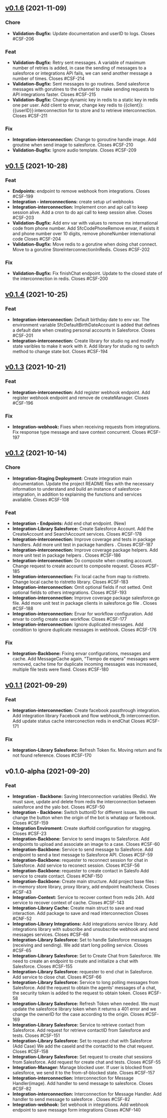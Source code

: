 
<a name="v0.1.6"></a>
## [v0.1.6](https://bitbucket.org-eduardoochoa/yalochat/salesforce-integration/compare/v0.1.6..v0.1.5) (2021-11-09)

### Chore

* **Validation-Bugfix:** Update documentation and userID to logs. Closes #CSF-206

### Feat

* **Validation-Bugfix:** Retry sent messages. A variable of maximum number of retries is added, in case the sending of messages to a salesforce or integrations APi fails, we can send another message a number of times. Closes #CSF-214
* **Validation-Bugfix:** Sent  messages to go routines. Send salesforce messages with gorutines to the channel to make sending requests to API integrations faster. Closes #CSF-215
* **Validation-Bugfix:** Change dynamic key in redis to a static key in redis one per user. Add client to envar, change key redis to {{client}}:{{userID}}:interconnection for to store and  to retrieve interconnection. Closes #CSF-211

### Fix

* **Integration-interconnection:** Change to goroutine handle image. Add groutine when send image to salesforce. Closes #CSF-210
* **Validation-Bugfix:** Ignore audio template. Closes #CSF-209


<a name="v0.1.5"></a>
## [v0.1.5](https://bitbucket.org-eduardoochoa/yalochat/salesforce-integration/compare/v0.1.5..v0.1.4) (2021-10-28)

### Feat

* **Endpoints:** endpoint to remove webhook from integrations. Closes #CSF-199
* **Integration - interconnections:** create setup url webhooks
* **Integration-interconnection:** Implement cron and api call to keep session alive. Add a cron to do api call to keep session alive. Closes #CSF-203
* **Validation-Bugfix:** Add env var with values to remove mx international code from phone number. Add SfcCodePhoneRemove envar, if exists it and phone number over 10 digits, remove phoneNumber international code Closes #CSF-204
* **Validation-Bugfix:** Move redis to a gorutine when doing chat connect. Move to a gorutine StoreInterconnectionInRedis. Closes #CSF-202

### Fix

* **Validation-Bugfix:** Fix finishChat endpoint. Update to the closed state of the interconnection in redis. Closes #CSF-200


<a name="v0.1.4"></a>
## [v0.1.4](https://bitbucket.org-eduardoochoa/yalochat/salesforce-integration/compare/v0.1.4..v0.1.3) (2021-10-25)

### Feat

* **Integration-interconnection:** Default birthday date to env var. The environment variable SfcDefaultBirthDateAccount is added that defines a default date when creating personal accounts in Salesforce. Closes #CSF-201
* **Integration-interconnection:** Create library for studio ng and modify state varibles to make it work with it. Add library for studio ng to switch method to change state bot. Closes #CSF-194


<a name="v0.1.3"></a>
## [v0.1.3](https://bitbucket.org-eduardoochoa/yalochat/salesforce-integration/compare/v0.1.3..v0.1.2) (2021-10-21)

### Feat

* **Integration-interconnection:** Add register webhook endpoint. Add register webhook endpoint and remove de createManager. Closes #CSF-196

### Fix

* **Integration-webhook:** Fixes when receiving requests from integrations. Fix response type message and save context concurrent. Closes #CSF-197


<a name="v0.1.2"></a>
## [v0.1.2](https://bitbucket.org-eduardoochoa/yalochat/salesforce-integration/compare/v0.1.2..v0.1.1) (2021-10-14)

### Chore

* **Integration-Staging Deployment:** Create integration main documentation. Update the project README files with the necessary information to understand and build an instance of salesforce-integration, in addition to explaining the functions and services available. Closes #CSF-108

### Feat

* **Integration - Endpoints:** Add end chat endpoint. (New)
* **Integration-Library Salesforce:** Create Salesforce Account. Add the CreateAccount and SearchAccount services. Closes #CSF-178
* **Integration-interconnection:** Improve coverage and tests in package handlers. Add more unit test in package handlers . Closes #CSF-187
* **Integration-interconnection:** Improve coverage package helpers. Add more unit test in package helpers . Closes #CSF-186
* **Integration-interconnection:** Do composite when creating account. Change request to create account to composite request. Closes #CSF-185
* **Integration-interconnection:** Fix local cache from map to risttreto. Change local cache to ristretto library. Closes #CSF-183
* **Integration-interconnection:** Omit optional fields if not setted. Omit optional fields to others intregrations. Closes #CSF-193
* **Integration-interconnection:** Improve coverage package salesforce.go file. Add more unit test in package clients in salesforce.go file . Closes #CSF-188
* **Integration-interconnection:** Envar for workflow configuration. Add envar  to config create case workflow. Closes #CSF-177
* **Integration-interconnection:** Ignore duplicated messages. Add condition to ignore duplicate messages in webhook. Closes #CSF-176

### Fix

* **Integration-Backbone:** Fixing envar configurations, messages and cache. Add MessageCache again, "Tiempo de espera" messages were removed, cache time for duplicate incoming messages was increased, multiple file tests were fixed. Closes #CSF-180


<a name="v0.1.1"></a>
## [v0.1.1](https://bitbucket.org-eduardoochoa/yalochat/salesforce-integration/compare/v0.1.1..v0.1.0-alpha) (2021-09-29)

### Feat

* **Integration-interconnection:** Create facebook passthrough integration. Add integration library Facebook  and flow webhook_fb interconnection. Add update status cache interconection redis in endChat Closes #CSF-171

### Fix

* **Integration-Library Salesforce:** Refresh Token fix. Moving return and fix not found reference. Closes #CSF-170


<a name="v0.1.0-alpha"></a>
## v0.1.0-alpha (2021-09-20)

### Feat

* **Integration - Backbone:** Saving Interconnection variables (Redis). We must save, update and delete from redis the interconnection between salesforce and the yalo bot. Closes #CSF-50
* **Integration - Backbone:** Switch buttonID for different issues. We must change the button when the origin of the bot is whatapp or facebook. Closes #CSF-159
* **Integration Enviroment:** Create skaffold configuration for stagging. Closes #CSF-23
* **Integration-Backbone:** Service to send images to Salesforce. Add endpoints to upload and associate an image to a case. Closes #CSF-60
* **Integration-Backbone:** Service to send message to Salesforce. Add endpoint to send a text message to Salesforce API. Closes #CSF-59
* **Integration-Backbone:** requester  to reconnect session for chat in  Salesforce. Add service to reconect session. Closes #CSF-56
* **Integration-Backbone:** requester  to create  contact  in  Salesfo Add service to create contact. Closes #CNF-150
* **Integration-Backbone:** Create main structure. Add project  base files : in-memory store library, proxy library, add endpoint healtcheck. Closes #CSF-43
* **Integration-Context:** Service to recover context from redis 24h. Add service to recover context of cache. Closes #CSF-143
* **Integration-Library Cache:**  Create main struct to save and read interaction. Add package to save and read interconnection Closes #CNF-52
* **Integration-Library Integrations:** Add integrations service library. Add integrations library with subscribe and unsubscribe webhook and send messages services. Closes #CSF-68
* **Integration-Library Salesforce:** Set to handle Salesforce messages (receiving and sending). We add start long polling service. Closes #CSF-65
* **Integration-Library Salesforce:** Set to Create Chat from Salesforce. We need to create an endpoint to create and initialize a chat with Salesforce. Closes #CSF-155
* **Integration-Library Salesforce:** requester  to end  chat  in  Salesforce. Add service to close chat. Closes #CSF-66
* **Integration-Library Salesforce:** Service to long polling messages from Salesforce. Add the request to obtain the agents' messages  of a chat, the security token is added to the request to obtain token. Closes #CSF-58
* **Integration-Library Salesforce:** Refresh Token when needed. We must update the salesforce library token when it returns a 401 error and we change the ownerID for the case according to the origin. Closes #CSF-169
* **Integration-Library Salesforce:** Service to retrieve contact from Salesforce. Add request for retrieve contactID from Salesforce and tests. Closes #CSF-151
* **Integration-Library Salesforce:** Set to request chat with Salesforce (Add Case) We add the caseId and the contactId to the chat request. Closes #CSF-158
* **Integration-Library Salesforce:** Set request to create chat sessions from Salesforce. Add request for create chat and tests. Closes #CSF-55
* **Integration-Manager:** Manage blocked user. If user is blocked from salesforce, we send it to the from-sf-blocked state. Closes #CSF-157
* **Integration-interconnection:** Interconnection for Message Handler(image). Add handler to send message to salesforce. Closes #CSF-82
* **Integration-interconnection:** Interconnection for Message Handler. Add handler to send message to salesforce . Closes #CSF-82
* **Integration-webhook:**  Set webhook in integrations. Add webhook endpoint  to save message form integrations Closes #CNF-140

